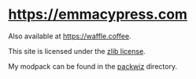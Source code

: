 # https://emmacypress.com

Also available at https://waffle.coffee.

This site is licensed under the [zlib license](./LICENSE).

My modpack can be found in the [packwiz](./packwiz) directory.
